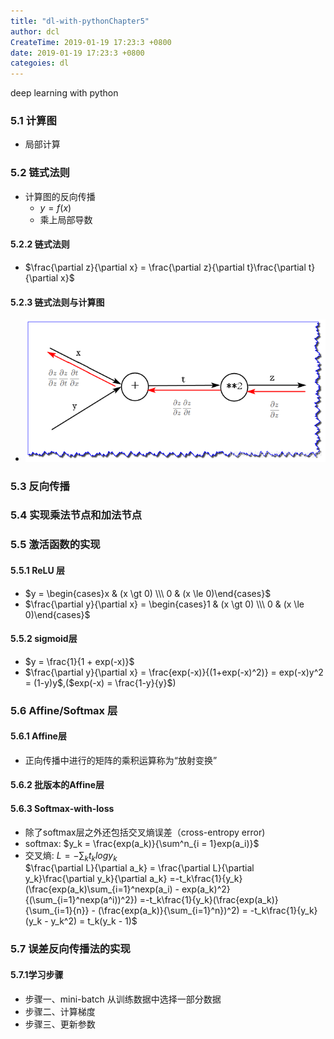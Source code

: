 ```yaml
---
title: "dl-with-pythonChapter5"
author: dcl
CreateTime: 2019-01-19 17:23:3 +0800
date: 2019-01-19 17:23:3 +0800
categoies: dl
---
```


deep learning with python

<!--more-->

### 5.1 计算图
- 局部计算
### 5.2 链式法则
- 计算图的反向传播
    - $y = f(x)$
    - 乘上局部导数
#### 5.2.2 链式法则
- $\frac{\partial z}{\partial x} = \frac{\partial z}{\partial t}\frac{\partial t}{\partial x}$
#### 5.2.3 链式法则与计算图
- !['chain'](../images/chain.png)
### 5.3 反向传播
### 5.4 实现乘法节点和加法节点
### 5.5 激活函数的实现
#### 5.5.1 ReLU 层
- $y = \begin{cases}x & (x \gt 0) \\\ 0 & (x \le 0)\end{cases}$
- $\frac{\partial y}{\partial x} = \begin{cases}1 & (x \gt 0) \\\ 0 & (x \le 0)\end{cases}$
#### 5.5.2 sigmoid层
- $y = \frac{1}{1 + exp(-x)}$
- $\frac{\partial y}{\partial x} = \frac{exp(-x)}{(1+exp(-x)^2)} = exp(-x)y^2 = (1-y)y$,($exp(-x) = \frac{1-y}{y}$) 
### 5.6 Affine/Softmax 层
#### 5.6.1 Affine层
- 正向传播中进行的矩阵的乘积运算称为“放射变换”
#### 5.6.2 批版本的Affine层
#### 5.6.3 Softmax-with-loss
- 除了softmax层之外还包括交叉熵误差（cross-entropy error)
- softmax: $y_k = \frac{exp(a_k)}{\sum^n_{i = 1}exp(a_i)}$
- 交叉熵: $L = -\sum_kt_klogy_k$<br>
$\frac{\partial L}{\partial a_k} = \frac{\partial L}{\partial y_k}\frac{\partial y_k}{\partial a_k} =-t_k\frac{1}{y_k}(\frac{exp(a_k)\sum_{i=1}^nexp(a_i) - exp(a_k)^2}{(\sum_{i=1}^nexp(a^i))^2}) =-t_k\frac{1}{y_k}(\frac{exp(a_k)}{\sum_{i=1}{n}} - (\frac{exp(a_k)}{\sum_{i=1}^n})^2) = -t_k\frac{1}{y_k}(y_k - y_k^2) = t_k(y_k - 1)$
### 5.7 误差反向传播法的实现
#### 5.7.1学习步骤
- 步骤一、mini-batch 从训练数据中选择一部分数据
- 步骤二、计算梯度
- 步骤三、更新参数
